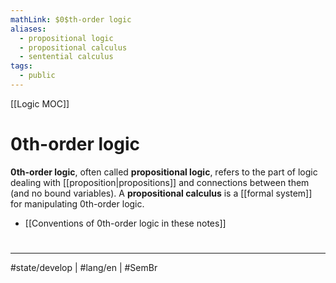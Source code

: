 ```yaml
---
mathLink: $0$th-order logic
aliases:
  - propositional logic
  - propositional calculus
  - sentential calculus
tags:
  - public
---
```

[[Logic MOC]]
# $0$th-order logic

**$0$th-order logic**, often called **propositional logic**, refers to the part of logic dealing with [[proposition|propositions]] and connections between them (and no bound variables).
A **propositional calculus** is a [[formal system]] for manipulating 0th-order logic.

- [[Conventions of 0th-order logic in these notes]]

#
---
#state/develop | #lang/en | #SemBr
